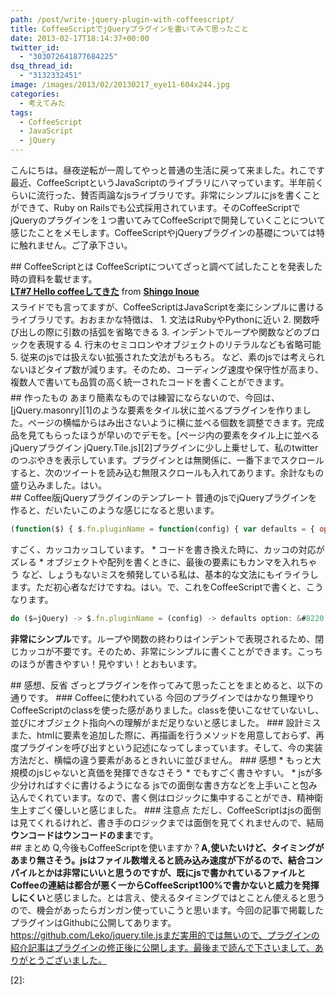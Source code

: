 ```yaml
---
path: /post/write-jquery-plugin-with-coffeescript/
title: CoffeeScriptでjQueryプラグインを書いてみて思ったこと
date: 2013-02-17T18:14:37+00:00
twitter_id:
  - "303072641877684225"
dsq_thread_id:
  - "3132332451"
image: /images/2013/02/20130217_eye11-604x244.jpg
categories:
  - 考えてみた
tags:
  - CoffeeScript
  - JavaScript
  - jQuery
---
```

<section id="intro">こんにちは。昼夜逆転が一周してやっと普通の生活に戻って来ました。れこです最近、CoffeeScriptというJavaScriptのライブラリにハマっています。半年前くらいに流行った、賛否両論なjsライブラリです。非常にシンプルにjsを書くことができて、Ruby on Railsでも公式採用されています。そのCoffeeScriptでjQueryのプラグインを１つ書いてみてCoffeeScriptで開発していくことについて感じたことをメモします。CoffeeScriptやjQueryプラグインの基礎については特に触れません。ご了承下さい。</p> </section> 

<!--more-->

<section id="learn"> ## CoffeeScriptとは CoffeeScriptについてざっと調べて試したことを発表した時の資料を載せます。 

<div style="margin-bottom:5px">
  <div style="margin-bottom:5px">
    <strong><a href="http://www.slideshare.net/L_e_k_o/lt7-hello-coffee" title="LT#7 Hello coffeeしてきた" target="_blank">LT#7 Hello coffeeしてきた</a></strong> from <strong><a href="http://www.slideshare.net/L_e_k_o" target="_blank">Shingo Inoue</a></strong>
  </div> スライドでも言ってますが、CoffeeScriptはJavaScriptを楽にシンプルに書けるライブラリです。おおまかな特徴は、 1. 文法はRubyやPythonに近い 2. 関数呼び出しの際に引数の括弧を省略できる 3. インデントでループや関数などのブロックを表現する 4. 行末のセミコロンやオブジェクトのリテラルなども省略可能 5. 従来のjsでは扱えない拡張された文法がもろもろ。 など、素のjsでは考えられないほどタイプ数が減ります。そのため、コーディング速度や保守性が高まり、複数人で書いても品質の高く統一されたコードを書くことができます。</section> <section id="demo"> ## 作ったもの あまり簡素なものでは練習にならないので、今回は、[jQuery.masonry][1]のような要素をタイル状に並べるプラグインを作りました。ページの横幅からはみ出さないように横に並べる個数を調整できます。完成品を見てもらったほうが早いのでデモを。[ページ内の要素をタイル上に並べるjQueryプラグイン jQuery.Tile.js][2]プラグインに少し上乗せして、私のtwitterのつぶやきを表示しています。プラグインとは無関係に、一番下までスクロールすると、次のツイートを読み込む無限スクロールも入れてあります。余計なもの盛り込みました。はい。</section> <section id="jquery-plugin"> ## Coffee版jQueryプラグインのテンプレート 普通のjsでjQueryプラグインを作ると、だいたいこのような感じになると思います。 

```javascript
(function($) { $.fn.pluginName = function(config) { var defaults = { option: &#8220;オプション&#8221; }; option = $.extend(defaults, config); return this.each(function() { //ここにプラグインの処理を書く }); };})(jQuery);
```

すごく、カッコカッコしています。 * コードを書き換えた時に、カッコの対応がズレる * オブジェクトや配列を書くときに、最後の要素にもカンマを入れちゃう など、しょうもないミスを頻発している私は、基本的な文法にもイライラします。ただ初心者なだけですね。はい。で、これをCoffeeScriptで書くと、こうなります。 

```javascript
do ($=jQuery) -> $.fn.pluginName = (config) -> defaults option: &#8220;オプション&#8221; option = $.extend(defaults, config) @.each -> #ここに処理を記述
```

**非常にシンプル**です。ループや関数の終わりはインデントで表現されるため、閉じカッコが不要です。そのため、非常にシンプルに書くことができます。こっちのほうが書きやすい！見やすい！とおもいます。</section> <section id="feel"> ## 感想、反省 ざっとプラグインを作ってみて思ったことをまとめると、以下の通りです。 ### Coffeeに使われている 今回のプラグインではかなり無理やりCoffeeScriptのclassを使った感がありました。classを使いこなせていないし、並びにオブジェクト指向への理解がまだ足りないと感じました。 ### 設計ミス また、htmlに要素を追加した際に、再描画を行うメソッドを用意しておらず、再度プラグインを呼び出すという記述になってしまっています。そして、今の実装方法だと、横幅の違う要素があるときれいに並びません。 ### 感想 * もっと大規模のjsじゃないと真価を発揮できなさそう * でもすごく書きやすい。 * jsが多少分ければすぐに書けるようになる jsでの面倒な書き方などを上手いこと包み込んでくれています。なので、書く側はロジックに集中することができ、精神衛生上すごく優しいと感じました。 ### 注意点 ただし、CoffeeScriptはjsの面倒は見てくれるけれど、書き手のロジックまでは面倒を見てくれませんので、結局**ウンコードはウンコードのまま**です。</section> <section id="finaly"> ## まとめ Q,今後もCoffeeScriptを使いますか？**A,使いたいけど、タイミングがあまり無さそう。**jsはファイル数増えると読み込み速度が下がるので、結合コンパイルとかは非常にいいと思うのですが、既にjsで書かれているファイルとCoffeeの連結は都合が悪く**一からCoffeeScript100%で書かないと威力を発揮しにくい**と感じました。とは言え、使えるタイミングではとことん使えると思うので、機会があったらガンガン使っていこうと思います。今回の記事で掲載したプラグインはGithubに公開してあります。https://github.com/Leko/jquery.tile.jsまだ実用的では無いので、プラグインの紹介記事はプラグインの修正後に公開します。最後まで読んで下さいまして、ありがとうございました。</section> 
  
  <p>
    [2]:
  </p>
  
  <div style="font-size:0px;height:0px;line-height:0px;margin:0;padding:0;clear:both">
  </div>